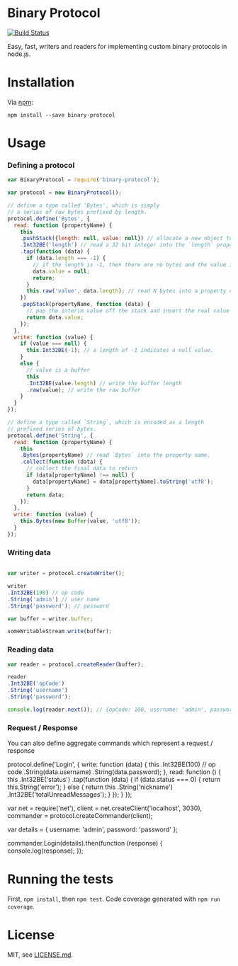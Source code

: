# Binary Protocol

[![Build Status](https://travis-ci.org/codemix/binary-protocol.svg?branch=master)](https://travis-ci.org/codemix/binary-protocol)

Easy, fast, writers and readers for implementing custom binary protocols in node.js.

# Installation

Via [npm](https://npmjs.org/package/binary-protocol):

    npm install --save binary-protocol


# Usage


### Defining a protocol

```js
var BinaryProtocol = require('binary-protocol');

var protocol = new BinaryProtocol();

// define a type called 'Bytes', which is simply
// a series of raw bytes prefixed by length.
protocol.define('Bytes', {
  read: function (propertyName) {
    this
    .pushStack({length: null, value: null}) // allocate a new object to read the data into.
    .Int32BE('length') // read a 32 bit integer into the `length` property.
    .tap(function (data) {
      if (data.length === -1) {
        // if the length is -1, then there are no bytes and the value is null.
        data.value = null;
        return;
      }
      this.raw('value', data.length); // read N bytes into a property called `value`
    })
    .popStack(propertyName, function (data) {
      // pop the interim value off the stack and insert the real value into `propertyName`
      return data.value;
    });
  },
  write: function (value) {
    if (value === null) {
      this.Int32BE(-1); // a length of -1 indicates a null value.
    }
    else {
      // value is a buffer
      this
      .Int32BE(value.length) // write the buffer length
      .raw(value); // write the raw buffer
    }
  }
});

// define a type called `String`, which is encoded as a length
// prefixed series of bytes.
protocol.define('String', {
  read: function (propertyName) {
    this
    .Bytes(propertyName) // read `Bytes` into the property name.
    .collect(function (data) {
      // collect the final data to return
      if (data[propertyName] !== null) {
        data[propertyName] = data[propertyName].toString('utf8');
      }
      return data;
    });
  },
  write: function (value) {
    this.Bytes(new Buffer(value, 'utf8'));
  }
});
```

### Writing data

```js

var writer = protocol.createWriter();

writer
.Int32BE(100) // op code
.String('admin') // user name
.String('password'); // password

var buffer = writer.buffer;

someWritableStream.write(buffer);

```

### Reading data

```js
var reader = protocol.createReader(buffer);

reader
.Int32BE('opCode')
.String('username')
.String('password');

console.log(reader.next()); // {opCode: 100, username: 'admin', password: 'password'}

```

### Request / Response

You can also define aggregate commands which represent a request / response

protocol.define('Login', {
  write: function (data) {
    this
    .Int32BE(100) // op code
    .String(data.username)
    .String(data.password);
  },
  read: function () {
    this
    .Int32BE('status')
    .tap(function (data) {
      if (data.status === 0) {
        return this.String('error');
      }
      else {
        return this
        .String('nickname')
        .Int32BE('totalUnreadMessages');
      }
    });
  }
});

var net = require('net'),
    client = net.createClient('localhost', 3030),
    commander = protocol.createCommander(client);

var details = {
  username: 'admin',
  password: 'password'
};

commander.Login(details).then(function (response) {
  console.log(response);
});

# Running the tests

First, `npm install`, then `npm test`. Code coverage generated with `npm run coverage`.


# License

MIT, see [LICENSE.md](LICENSE.md).

